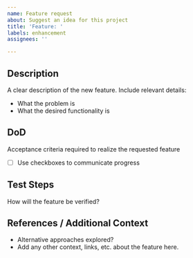 ```yaml
---
name: Feature request
about: Suggest an idea for this project
title: 'Feature: '
labels: enhancement
assignees: ''

---
```


## Description
A clear description of the new feature. Include relevant details:
- What the problem is
- What the desired functionality is

## DoD
Acceptance criteria required to realize the requested feature
- [ ] Use checkboxes to communicate progress

## Test Steps
How will the feature be verified?

## References / Additional Context
- Alternative approaches explored?
- Add any other context, links, etc. about the feature here.
